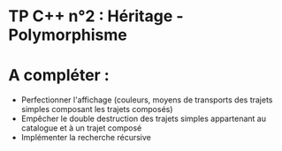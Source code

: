 # TP C++ n°2 : Héritage - Polymorphisme
# A compléter :

- Perfectionner l'affichage (couleurs, moyens de transports des trajets simples composant les trajets composés)
- Empêcher le double destruction des trajets simples appartenant au catalogue et à un trajet composé
- Implémenter la recherche récursive
